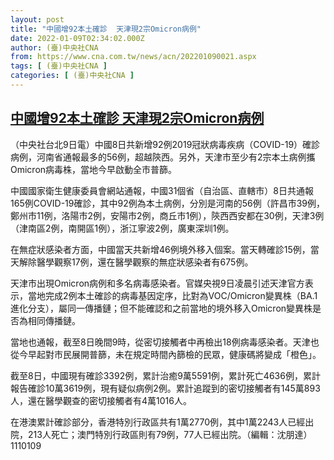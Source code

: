 ```yaml
---
layout: post
title: "中國增92本土確診  天津現2宗Omicron病例"
date: 2022-01-09T02:34:02.000Z
author: (臺)中央社CNA
from: https://www.cna.com.tw/news/acn/202201090021.aspx
tags: [ (臺)中央社CNA ]
categories: [ (臺)中央社CNA ]
---
```

<!--1641695642000-->
[中國增92本土確診  天津現2宗Omicron病例](https://www.cna.com.tw/news/acn/202201090021.aspx)
------

<div>
<div></div><div><p>（中央社台北9日電）中國8日共新增92例2019冠狀病毒疾病（COVID-19）確診病例，河南省通報最多的56例，超越陝西。另外，天津市至少有2宗本土病例攜Omicron病毒株，當地今早啟動全市普篩。</p><p>中國國家衛生健康委員會網站通報，中國31個省（自治區、直轄市）8日共通報165例COVID-19確診，其中92例為本土病例，分別是河南的56例（許昌市39例，鄭州市11例，洛陽市2例，安陽市2例，商丘市1例），陝西西安都在30例，天津3例（津南區2例，南開區1例），浙江寧波2例，廣東深圳1例。</p><p>在無症狀感染者方面，中國當天共新增46例境外移入個案。當天轉確診15例，當天解除醫學觀察17例，還在醫學觀察的無症狀感染者有675例。</p><p>天津市出現Omicron病例和多名病毒感染者。官媒央視9日凌晨引述天津官方表示，當地完成2例本土確診的病毒基因定序，比對為VOC/Omicron變異株（BA.1進化分支），屬同一傳播鏈；但不能確認和之前當地的境外移入Omicron變異株是否為相同傳播鏈。</p><p>當地也通報，截至8日晚間9時，從密切接觸者中再檢出18例病毒感染者。天津也從今早起對市民展開普篩，未在規定時間內篩檢的民眾，健康碼將變成「橙色」。</p><p>截至8日，中國現有確診3392例，累計治癒9萬5591例，累計死亡4636例，累計報告確診10萬3619例，現有疑似病例2例。累計追蹤到的密切接觸者有145萬893人，還在醫學觀查的密切接觸者有4萬1016人。</p><p>在港澳累計確診部分，香港特別行政區共有1萬2770例，其中1萬2243人已經出院，213人死亡；澳門特別行政區則有79例，77人已經出院。（編輯：沈朋達）1110109</p></div>
</div>
